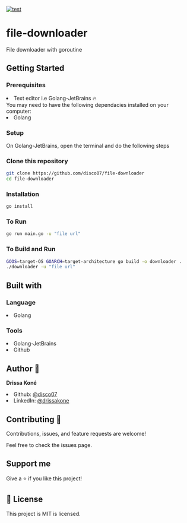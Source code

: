 [![test](https://github.com/disco07/file-downloader/actions/workflows/test.yml/badge.svg?branch=main)](https://github.com/disco07/file-downloader/actions/workflows/test.yml)

# file-downloader
File downloader with goroutine

## Getting Started

### Prerequisites
<li>Text editor i.e Golang-JetBrains 🔥</li>
You may need to have the following dependacies installed on your computer:

<li>Golang</li>

### Setup
On Golang-JetBrains, open the terminal and do the following steps

### Clone this repository
```bash
git clone https://github.com/disco07/file-downloader
cd file-downloader
```
### Installation
```bash
go install
```
### To Run
```bash
go run main.go -u "file url"
```
### To Build and Run
```bash
GOOS=target-OS GOARCH=target-architecture go build -o downloader .
./downloader -u "file url"
```

## Built with

### Language
<li>Golang</li>

### Tools
<li>Golang-JetBrains</li>
<li>Github</li>

## Author 👤
<strong>Drissa Koné</strong>

<li>Github: <a href="https://github.com/disco07">@disco07</a></li>
<li>LinkedIn: <a href="https://linkedin.com/in/drissa-kon%C3%A9">@drissakone</a></li>

## Contributing 🤝
Contributions, issues, and feature requests are welcome!

Feel free to check the issues page.

## Support me
Give a ⭐️ if you like this project!

## 📝 License
This project is MIT is licensed.
